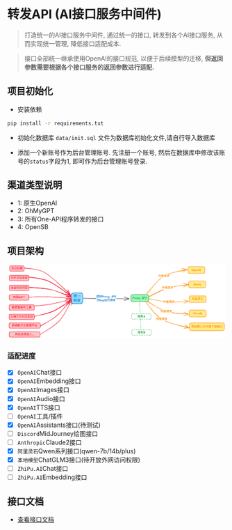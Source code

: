 # 转发API (AI接口服务中间件)
> 打造统一的AI接口服务中间件, 通过统一的接口, 转发到各个AI接口服务, 从而实现统一管理, 降低接口适配成本.

> 接口全部统一继承使用OpenAI的接口规范, 以便于后续模型的迁移, **但返回参数需要根据各个接口服务的返回参数进行适配.**


## 项目初始化
- 安装依赖
```bash
pip install -r requirements.txt
```

- 初始化数据库
`data/init.sql` 文件为数据库初始化文件,请自行导入数据库

- 添加一个新账号作为后台管理账号. 先注册一个账号, 然后在数据库中修改该账号的`status`字段为1, 即可作为后台管理账号登录.

## 渠道类型说明
- 1: 原生OpenAI
- 2: OhMyGPT
- 3: 所有One-API程序转发的接口
- 4: OpenSB

## 项目架构
 ![image](./docs/img.png)

### 适配进度
- [x] `OpenAI`Chat接口
- [x] `OpenAI`Embedding接口
- [x] `OpenAI`Images接口
- [x] `OpenAI`Audio接口
- [x] `OpenAI`TTS接口
- [ ] `OpenAI`工具/插件
- [x] `OpenAI`Assistants接口(待测试)
- [ ] `Discord`MidJourney绘图接口
- [ ] `Anthropic`Claude2接口
- [x] `阿里灵石`Qwen系列接口(qwen-7b/14b/plus)
- [x] `本地模型`ChatGLM3接口(待开放外网访问权限)
- [ ] `ZhiPu.AI`Chat接口
- [ ] `ZhiPu.AI`Embedding接口

## 接口文档
- [查看接口文档](https://apifox.com/apidoc/shared-2c467c83-554d-4a60-b640-edbcc877f383)